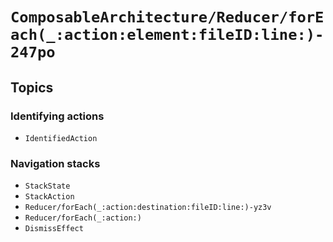 # ``ComposableArchitecture/Reducer/forEach(_:action:element:fileID:line:)-247po``

## Topics

### Identifying actions

- ``IdentifiedAction``

### Navigation stacks

- ``StackState``
- ``StackAction``
- ``Reducer/forEach(_:action:destination:fileID:line:)-yz3v``
- ``Reducer/forEach(_:action:)``
- ``DismissEffect``
